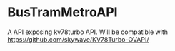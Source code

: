 # BusTramMetroAPI
A API exposing kv78turbo API. Will be compatible with https://github.com/skywave/KV78Turbo-OVAPI/
